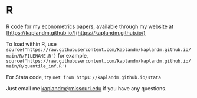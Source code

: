# R

R code for my econometrics papers, available through my website at [https://kaplandm.github.io/](https://kaplandm.github.io/)

To load within R, use
`source('https://raw.githubusercontent.com/kaplandm/kaplandm.github.io/main/R/FILENAME.R')`
for example,
`source('https://raw.githubusercontent.com/kaplandm/kaplandm.github.io/main/R/quantile_inf.R')`

For Stata code, try
`net from https://kaplandm.github.io/stata`

Just email me kaplandm@missouri.edu if you have any questions.
